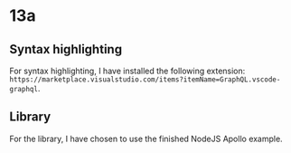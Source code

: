 # 13a

## Syntax highlighting

For syntax highlighting, I have installed the following extension: `https://marketplace.visualstudio.com/items?itemName=GraphQL.vscode-graphql`.

## Library

For the library, I have chosen to use the finished NodeJS Apollo example.